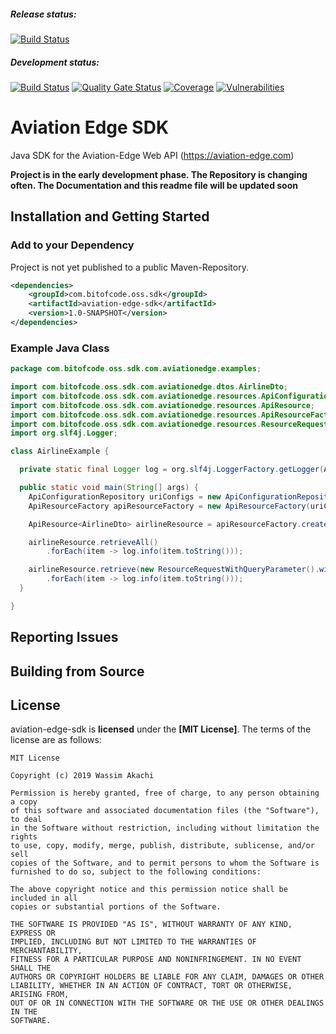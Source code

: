 ##### Release status:
[![Build Status](https://travis-ci.org/bitofcode/aviation-edge-sdk.svg?branch=master)](https://travis-ci.org/bitofcode/aviation-edge-sdk)

##### Development status:
[![Build Status](https://travis-ci.org/bitofcode/aviation-edge-sdk.svg?branch=develop)](https://travis-ci.org/bitofcode/aviation-edge-sdk)
[![Quality Gate Status](https://sonarcloud.io/api/project_badges/measure?project=bitofcode_aviation-edge-sdk&metric=alert_status)](https://sonarcloud.io/dashboard?id=bitofcode_aviation-edge-sdk)
[![Coverage](https://sonarcloud.io/api/project_badges/measure?project=bitofcode_aviation-edge-sdk&metric=coverage)](https://sonarcloud.io/dashboard?id=bitofcode_aviation-edge-sdk)
[![Vulnerabilities](https://sonarcloud.io/api/project_badges/measure?project=bitofcode_aviation-edge-sdk&metric=vulnerabilities)](https://sonarcloud.io/dashboard?id=bitofcode_aviation-edge-sdk)

# Aviation Edge SDK 

Java SDK for the Aviation-Edge Web API (https://aviation-edge.com)

**Project is in the early development phase. The Repository is changing often. The Documentation and this readme file will be updated soon** 

## Installation and Getting Started

### Add to your Dependency
Project is not yet published to a public Maven-Repository.
```xml
<dependencies>
    <groupId>com.bitofcode.oss.sdk</groupId>
    <artifactId>aviation-edge-sdk</artifactId>
    <version>1.0-SNAPSHOT</version>
</dependencies>
```

### Example Java Class

```java
package com.bitofcode.oss.sdk.com.aviationedge.examples;

import com.bitofcode.oss.sdk.com.aviationedge.dtos.AirlineDto;
import com.bitofcode.oss.sdk.com.aviationedge.resources.ApiConfigurationRepository;
import com.bitofcode.oss.sdk.com.aviationedge.resources.ApiResource;
import com.bitofcode.oss.sdk.com.aviationedge.resources.ApiResourceFactory;
import com.bitofcode.oss.sdk.com.aviationedge.resources.ResourceRequestWithQueryParameter;
import org.slf4j.Logger;

class AirlineExample {

  private static final Logger log = org.slf4j.LoggerFactory.getLogger(AirlineExample.class);

  public static void main(String[] args) {
    ApiConfigurationRepository uriConfigs = new ApiConfigurationRepository(args[0]);
    ApiResourceFactory apiResourceFactory = new ApiResourceFactory(uriConfigs);

    ApiResource<AirlineDto> airlineResource = apiResourceFactory.createAirlineResource();

    airlineResource.retrieveAll()
        .forEach(item -> log.info(item.toString()));

    airlineResource.retrieve(new ResourceRequestWithQueryParameter().withCountryIso2Code("DE"))
        .forEach(item -> log.info(item.toString()));
  }

}

```

## Reporting Issues

## Building from Source

## License
aviation-edge-sdk is **licensed** under the **[MIT License]**. The terms of the license are as follows:
```
MIT License

Copyright (c) 2019 Wassim Akachi

Permission is hereby granted, free of charge, to any person obtaining a copy
of this software and associated documentation files (the "Software"), to deal
in the Software without restriction, including without limitation the rights
to use, copy, modify, merge, publish, distribute, sublicense, and/or sell
copies of the Software, and to permit persons to whom the Software is
furnished to do so, subject to the following conditions:

The above copyright notice and this permission notice shall be included in all
copies or substantial portions of the Software.

THE SOFTWARE IS PROVIDED "AS IS", WITHOUT WARRANTY OF ANY KIND, EXPRESS OR
IMPLIED, INCLUDING BUT NOT LIMITED TO THE WARRANTIES OF MERCHANTABILITY,
FITNESS FOR A PARTICULAR PURPOSE AND NONINFRINGEMENT. IN NO EVENT SHALL THE
AUTHORS OR COPYRIGHT HOLDERS BE LIABLE FOR ANY CLAIM, DAMAGES OR OTHER
LIABILITY, WHETHER IN AN ACTION OF CONTRACT, TORT OR OTHERWISE, ARISING FROM,
OUT OF OR IN CONNECTION WITH THE SOFTWARE OR THE USE OR OTHER DEALINGS IN THE
SOFTWARE.
```